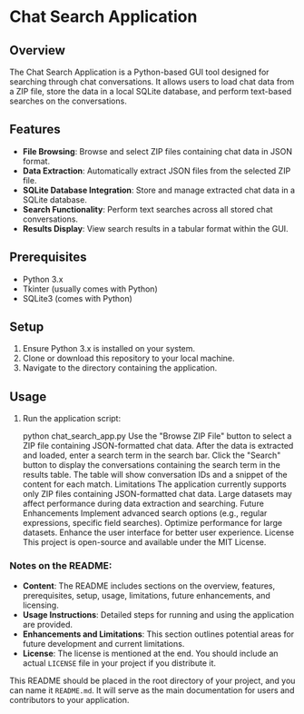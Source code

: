 # Chat Search Application

## Overview

The Chat Search Application is a Python-based GUI tool designed for searching through chat conversations. It allows users to load chat data from a ZIP file, store the data in a local SQLite database, and perform text-based searches on the conversations.

## Features

- **File Browsing**: Browse and select ZIP files containing chat data in JSON format.
- **Data Extraction**: Automatically extract JSON files from the selected ZIP file.
- **SQLite Database Integration**: Store and manage extracted chat data in a SQLite database.
- **Search Functionality**: Perform text searches across all stored chat conversations.
- **Results Display**: View search results in a tabular format within the GUI.

## Prerequisites

- Python 3.x
- Tkinter (usually comes with Python)
- SQLite3 (comes with Python)

## Setup

1. Ensure Python 3.x is installed on your system.
2. Clone or download this repository to your local machine.
3. Navigate to the directory containing the application.

## Usage

1. Run the application script:

   python chat_search_app.py
Use the "Browse ZIP File" button to select a ZIP file containing JSON-formatted chat data.
After the data is extracted and loaded, enter a search term in the search bar.
Click the "Search" button to display the conversations containing the search term in the results table.
The table will show conversation IDs and a snippet of the content for each match.
Limitations
The application currently supports only ZIP files containing JSON-formatted chat data.
Large datasets may affect performance during data extraction and searching.
Future Enhancements
Implement advanced search options (e.g., regular expressions, specific field searches).
Optimize performance for large datasets.
Enhance the user interface for better user experience.
License
This project is open-source and available under the MIT License.


### Notes on the README:

- **Content**: The README includes sections on the overview, features, prerequisites, setup, usage, limitations, future enhancements, and licensing.
- **Usage Instructions**: Detailed steps for running and using the application are provided.
- **Enhancements and Limitations**: This section outlines potential areas for future development and current limitations.
- **License**: The license is mentioned at the end. You should include an actual `LICENSE` file in your project if you distribute it. 

This README should be placed in the root directory of your project, and you can name it `README.md`. It will serve as the main documentation for users and contributors to your application.

